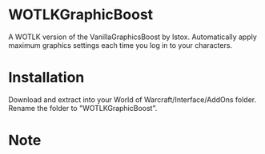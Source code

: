 # WOTLKGraphicBoost
A WOTLK version of the VanillaGraphicsBoost by Istox. Automatically apply maximum graphics settings each time you log in to your characters.

# Installation

Download and extract into your World of Warcraft/Interface/AddOns folder. Rename the folder to "WOTLKGraphicBoost".

# Note
